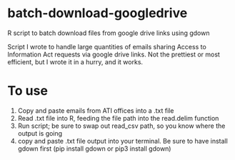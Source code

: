 # batch-download-googledrive
R script to batch download files from google drive links using gdown

Script I wrote to handle large quantities of emails sharing Access to Information Act requests via google drive links. Not the prettiest or most efficient, but I wrote it in a hurry, and it works. 

# To use

1. Copy and paste emails from ATI offices into a .txt file
2. Read .txt file into R, feeding the file path into the read.delim function
3. Run script; be sure to swap out read_csv path, so you know where the output is going
4. copy and paste .txt file output into your terminal. Be sure to have install gdown first (pip install gdown or pip3 install gdown)
